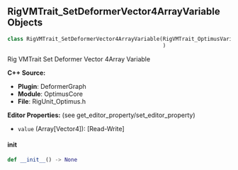 ## RigVMTrait_SetDeformerVector4ArrayVariable Objects

```python
class RigVMTrait_SetDeformerVector4ArrayVariable(RigVMTrait_OptimusVariableBase
                                                 )
```

Rig VMTrait Set Deformer Vector 4Array Variable

**C++ Source:**

- **Plugin**: DeformerGraph
- **Module**: OptimusCore
- **File**: RigUnit_Optimus.h

**Editor Properties:** (see get_editor_property/set_editor_property)

- ``value`` (Array[Vector4]):  [Read-Write]

<a id="unreal.RigVMTrait_SetDeformerVector4ArrayVariable.__init__"></a>

#### __init__

```python
def __init__() -> None
```

<a id="unreal.RigVMTrait_SetDeformerLinearColorVariable"></a>